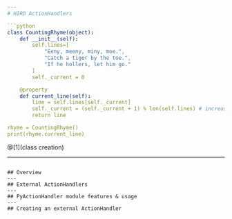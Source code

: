 ```yaml
---
# HIRO ActionHandlers

```python
class CountingRhyme(object):
	def __init__(self):
		self.lines=[
			"Eeny, meeny, miny, moe.",
			"Catch a tiger by the toe.",
			"If he hollers, let him go."
		]
		self._current = 0

	@property
	def current_line(self):
		line = self.lines[self._current]
		self._current = (self._current + 1) % len(self.lines) # increase counter, loop at the end
		return line

rhyme = CountingRhyme()
print(rhyme.current_line)
```
@[1](class creation)

---
```

## Overview
---
## External ActionHandlers
---
## PyActionHandler module features & usage
---
## Creating an external ActionHandler
